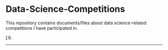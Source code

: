 # Data-Science-Competitions
This repository contains documents/files about data science-related competitions I have participated in.

19.
---
